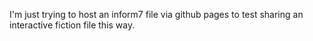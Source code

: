 I'm just trying to host an inform7 file via github pages to test sharing an interactive fiction file this way.
